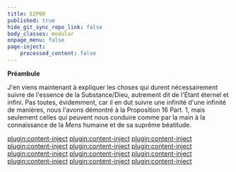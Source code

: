 ```yaml
---
title: E2P00
published: true
hide_git_sync_repo_link: false
body_classes: modular
onpage_menu: false
page-inject:
    processed_content: false
---
```


**Préambule**

J'en viens maintenant à expliquer les choses qui durent nécessairement suivre de l'essence de la Substance/Dieu, autrement dit de l'Étant éternel et infini. Pas toutes, évidemment, car il en dut suivre une infinité d'une infinité de manières, nous l'avons démontré à la Proposition 16 Part. 1, mais seulement celles qui peuvent nous conduire comme par la main à la connaissance de la _Mens_ humaine et de sa suprême béatitude.

[plugin:content-inject](_E2d1)
[plugin:content-inject](_E2d2)
[plugin:content-inject](_E2d3)
[plugin:content-inject](_E2d4)
[plugin:content-inject](_E2d5)
[plugin:content-inject](_E2d6)
[plugin:content-inject](_E2d7)
[plugin:content-inject](_E2a1)
[plugin:content-inject](_E2a2)
[plugin:content-inject](_E2a3)
[plugin:content-inject](_E2a4)
[plugin:content-inject](_E2a5)
